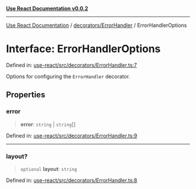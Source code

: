 [**Use React Documentation v0.0.2**](../../../README.md)

***

[Use React Documentation](../../../modules.md) / [decorators/ErrorHandler](../README.md) / ErrorHandlerOptions

# Interface: ErrorHandlerOptions

Defined in: [use-react/src/decorators/ErrorHandler.ts:7](https://github.com/stonemjs/use-react/blob/4786d31a3beb1c9f15eb30e2c9c2b12c786b755a/src/decorators/ErrorHandler.ts#L7)

Options for configuring the `ErrorHandler` decorator.

## Properties

### error

> **error**: `string` \| `string`[]

Defined in: [use-react/src/decorators/ErrorHandler.ts:9](https://github.com/stonemjs/use-react/blob/4786d31a3beb1c9f15eb30e2c9c2b12c786b755a/src/decorators/ErrorHandler.ts#L9)

***

### layout?

> `optional` **layout**: `string`

Defined in: [use-react/src/decorators/ErrorHandler.ts:8](https://github.com/stonemjs/use-react/blob/4786d31a3beb1c9f15eb30e2c9c2b12c786b755a/src/decorators/ErrorHandler.ts#L8)
